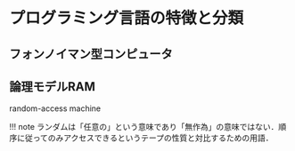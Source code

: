 # プログラミング言語の特徴と分類

## フォンノイマン型コンピュータ

## 論理モデルRAM
random-access machine

!!! note
    ランダムは「任意の」という意味であり「無作為」の意味ではない．順序に従ってのみアクセスできるというテープの性質と対比するための用語．

